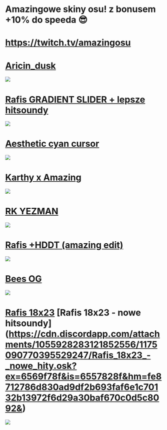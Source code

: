 # Amazingowe skiny osu! z bonusem +10% do speeda 😎

# https://twitch.tv/amazingosu

# [Aricin_dusk](https://cdn.discordapp.com/attachments/1055928283121852556/1175078464286625864/-_Aricin_nufka_kursor.osk?ex=6569ec19&is=65577719&hm=f2aaf972df064dac36b46c7758a91379ee866527dd4431c0610f1f8d3e4cc4db&)
![](https://cdn.discordapp.com/attachments/1055928283121852556/1175078722618007582/screenshot214.jpg?ex=6569ec57&is=65577757&hm=0b58ba2e6618a9f7e451ccb43d56d99cefe79dd24f4cc37ac830704f4dbf8f6f&)

# [Rafis GRADIENT SLIDER + lepsze hitsoundy](https://cdn.discordapp.com/attachments/1055928283121852556/1175079674917961809/Rafis_DT_-_gradient_slider.osk?ex=6569ed3a&is=6557783a&hm=74bb0495d1c21cd64a43cd3c202ff810085fc5a68ade16efc3bd9705f02a19cd&)
![](https://cdn.discordapp.com/attachments/1055928283121852556/1175079069923164200/screenshot225.jpg?ex=6569ecaa&is=655777aa&hm=9bd18de249e3ddcd2f1444c304b3e73d63c8a755e4c2c731299f6b17b601c5e7&)

# [Aesthetic cyan cursor](https://cdn.discordapp.com/attachments/1055928283121852556/1175080610532954233/-Aesthetic_1.3.11RedCursor.osk?ex=6569ee19&is=65577919&hm=77faa78f2e819baf3473c85890c14499a0600a82221992da7e6a09d30cd8f102&)
![](https://cdn.discordapp.com/attachments/1055928283121852556/1175081710531129405/screenshot212.jpg?ex=6569ef1f&is=65577a1f&hm=ab330b7612ca591c77b99601cf6255bd4539f3ee57377b78dc349380c9e7c2b6&)

# [Karthy x Amazing](https://cdn.discordapp.com/attachments/1055928283121852556/1175082754090729575/Karthy_x_Amazing.osk?ex=6569f018&is=65577b18&hm=2dc691706d56e58bf4d74bd6b43853b1b41ac02acf980950c7ab6b989fae4c8b&)
![](https://cdn.discordapp.com/attachments/1055928283121852556/1175082163801178132/screenshot221.jpg?ex=6569ef8b&is=65577a8b&hm=811c052086e7078d684bcc938e120921ade5c7c3609c6005fc0fc7e25c8c76dc&)

# [RK YEZMAN](https://mega.nz/folder/3swGHYaL#rBDf18fsdNT5C34g7JSslA/file/fwQUkDhL)
![](https://cdn.discordapp.com/attachments/1055928283121852556/1175083851131920395/screenshot222.jpg?ex=6569f11e&is=65577c1e&hm=2297ee6d6298f87103a91f21983d8b237d0fa2e22c53bff62e497a7723c3eb4f&)

# [Rafis +HDDT (amazing edit)](https://drive.google.com/file/d/1RP9mHW3WK-bL4oFp2gaG1OW_kUbDh04w/view?usp=share_link)
![](https://i.imgur.com/J2aF9sp.jpg)

# [Bees OG](https://cdn.discordapp.com/attachments/1055928283121852556/1175084254464585738/bees_OG.osk?ex=6569f17e&is=65577c7e&hm=acac0babbc5be2c9e90c9060af3f6f5261d184a349d6c590235584fa1c8c6417&)
![](https://cdn.discordapp.com/attachments/1055928283121852556/1175084070418522193/screenshot223.jpg?ex=6569f152&is=65577c52&hm=4b67258a104a609fbaf11eefbe591e761416ce89871826e100c380289d4b5b0b&)

# [Rafis 18x23](https://cdn.discordapp.com/attachments/1055928283121852556/1175090779300040845/Rafis_18x23_RK.osk?ex=6569f791&is=65578291&hm=cda18d90034194f3467fe3d45bae41f66050c95e71a33f147e4bebb42bcff49b&) [Rafis 18x23 - nowe hitsoundy] (https://cdn.discordapp.com/attachments/1055928283121852556/1175090770395529247/Rafis_18x23_-_nowe_hity.osk?ex=6569f78f&is=6557828f&hm=fe8712786d830ad9df2b693faf6e1c70132b13972f6d29a30baf670c0d5c8092&)
![](https://cdn.discordapp.com/attachments/1055928283121852556/1175091712721432677/screenshot224.jpg?ex=6569f870&is=65578370&hm=0b633b129c21697d71e1b3de27fa048951a9718eb58c63a24c7f8e863999fbbc&)
